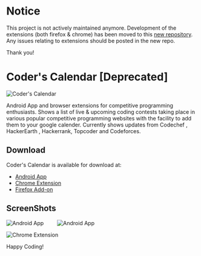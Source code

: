 # Notice
This project is not actively maintained anymore. Development of the extensions (both firefox & chrome) has been moved to this [new repository](https://github.com/nishanthvijayan/CoderCalendar-Extensions/).  Any issues relating to extensions should be posted in the new repo.
  
Thank you!  
  
# Coder's Calendar [Deprecated]
![Coder's Calendar](http://i.imgur.com/PK58rhe.png)  
  
Android App and browser extensions for competitive programming enthusiasts.
Shows a list of live & upcoming coding contests taking place in various popular competitive programming websites with the facility to add them to your google calender.
Currently shows updates from Codechef , HackerEarth , Hackerrank, Topcoder and Codeforces.

  
  
## Download  
Coder's Calendar is  available for download at:
- [Android App](https://play.google.com/store/apps/details?id=com.corphots.coderscalendar)
- [Chrome Extension](https://chrome.google.com/webstore/detail/coders-calendar/bageaffklfkikjigoclfgengklfnidll)
- [Firefox Add-on](https://addons.mozilla.org/en-US/firefox/addon/coder-calendar/)
  
## ScreenShots  
![Android App](http://i.imgur.com/q9DUsgZ.png?1)&nbsp;&nbsp;&nbsp;&nbsp;&nbsp;&nbsp;&nbsp;&nbsp;
![Android App](http://i.imgur.com/6l9efxF.png?1)  
  
![Chrome Extension](http://i.imgur.com/DXbGuZz.png?1)  
  

  
  
Happy Coding!  
